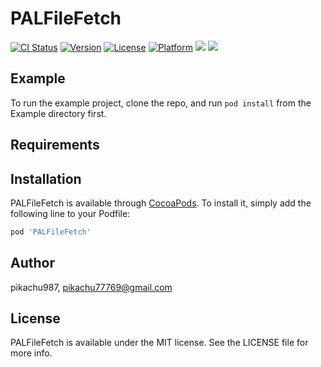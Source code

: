 # PALFileFetch

[![CI Status](https://img.shields.io/travis/pikachu987/PALFileFetch.svg?style=flat)](https://travis-ci.org/pikachu987/PALFileFetch)
[![Version](https://img.shields.io/cocoapods/v/PALFileFetch.svg?style=flat)](https://cocoapods.org/pods/PALFileFetch)
[![License](https://img.shields.io/cocoapods/l/PALFileFetch.svg?style=flat)](https://cocoapods.org/pods/PALFileFetch)
[![Platform](https://img.shields.io/cocoapods/p/PALFileFetch.svg?style=flat)](https://cocoapods.org/pods/PALFileFetch)
![](https://img.shields.io/badge/Supported-iOS9%20%7C%20OSX%2010.9-4BC51D.svg?style=flat-square)
![](https://img.shields.io/badge/Swift-5.0-orange.svg?style=flat)

## Example

To run the example project, clone the repo, and run `pod install` from the Example directory first.

## Requirements

## Installation

PALFileFetch is available through [CocoaPods](https://cocoapods.org). To install
it, simply add the following line to your Podfile:

```ruby
pod 'PALFileFetch'
```

## Author

pikachu987, pikachu77769@gmail.com

## License

PALFileFetch is available under the MIT license. See the LICENSE file for more info.

